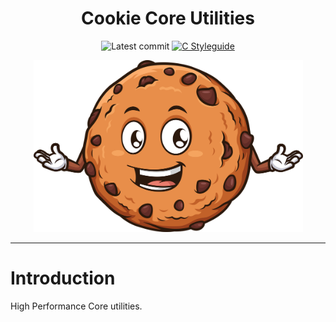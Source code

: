 <div align="center">
  
# Cookie Core Utilities

![Latest commit](https://img.shields.io/github/last-commit/tomas-ramos21/Cookie/main?style=flat)
[![C Styleguide](https://img.shields.io/badge/Coding-C%20Style%20Guide-blue?style=flat)](https://www.freebsd.org/cgi/man.cgi?query=style&sektion=9)

<img src="/img/Cookie_Logo.png" width="431" height="275">

</div>

---

# Introduction

High Performance Core utilities.
